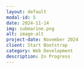 ```yaml
---
layout: default
modal-id: 5
date: 2024-11-14
img: submarine.png
alt: image-alt
project-date: November 2024
client: Start Bootstrap
category: Web Development
description: In Progress
---
```

